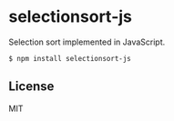 selectionsort-js
============

Selection sort implemented in JavaScript.

```
$ npm install selectionsort-js
```

## License
MIT
